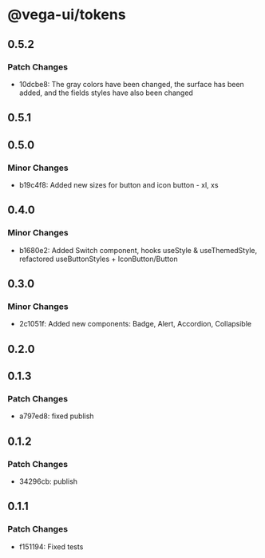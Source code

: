 # @vega-ui/tokens

## 0.5.2

### Patch Changes

- 10dcbe8: The gray colors have been changed, the surface has been added, and the fields styles have also been changed

## 0.5.1

## 0.5.0

### Minor Changes

- b19c4f8: Added new sizes for button and icon button - xl, xs

## 0.4.0

### Minor Changes

- b1680e2: Added Switch component, hooks useStyle & useThemedStyle, refactored useButtonStyles + IconButton/Button

## 0.3.0

### Minor Changes

- 2c1051f: Added new components: Badge, Alert, Accordion, Collapsible

## 0.2.0

## 0.1.3

### Patch Changes

- a797ed8: fixed publish

## 0.1.2

### Patch Changes

- 34296cb: publish

## 0.1.1

### Patch Changes

- f151194: Fixed tests
